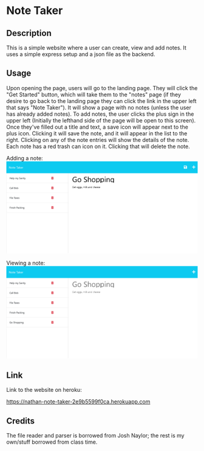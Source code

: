 # Note Taker

## Description

This is a simple website where a user can create, view and add notes. It uses a simple express setup and a json file as the backend.

## Usage

Upon opening the page, users will go to the landing page. They will click the "Get Started" button, which will take them to the "notes" page (if they desire to go back to the landing page they can click the link in the upper left that says "Note Taker"). It will show a page with no notes (unless the user has already added notes). To add notes, the user clicks the plus sign in the upper left (Initially the lefthand side of the page will be open to this screen). Once they've filled out a title and text, a save icon will appear next to the plus icon. Clicking it will save the note, and it will appear in the list to the right. Clicking on any of the note entries will show the details of the note. Each note has a red trash can icon on it. Clicking that will delete the note.

Adding a note:
![Screenshot of the note website as the user adds a note](./Screenshot%202023-08-17%20at%2023-56-26%20Note%20Taker.png)

Viewing a note:
![Screenshot of SVG logo website as the user views a noter](./Screenshot%202023-08-17%20at%2023-56-51%20Note%20Taker.png)

## Link

Link to the website on heroku:

https://nathan-note-taker-2e9b5599f0ca.herokuapp.com

## Credits

The file reader and parser is borrowed from Josh Naylor; the rest is my own/stuff borrowed from class time.
